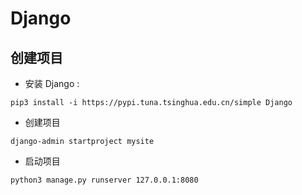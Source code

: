 # Django

## 创建项目
- 安装 Django : 
```
pip3 install -i https://pypi.tuna.tsinghua.edu.cn/simple Django
```
- 创建项目
```
django-admin startproject mysite
```
- 启动项目
```
python3 manage.py runserver 127.0.0.1:8080
```